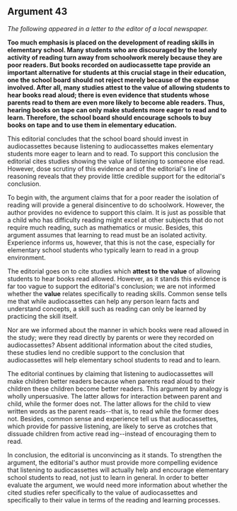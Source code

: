 
Argument 43
---------------------------

*The following appeared in a letter to the editor of a local newspaper.*

**Too much emphasis is placed on the development of reading skills in elementary school.
Many students who are discouraged by the lonely activity of reading turn away from
schoolwork merely because they are poor readers. But books recorded on audiocassette tape
provide an important alternative for students at this crucial stage in their education, one the
school board should not reject merely because of the expense involved. After all, many studies
attest to the value of allowing students to hear books read aloud; there is even evidence that
students whose parents read to them are even more likely to become able readers. Thus,
hearing books on tape can only make students more eager to read and to learn. Therefore, the
school board should encourage schools to buy books on tape and to use them in elementary
education.**


This editorial concludes that the school board should invest in audiocassettes because
listening to audiocassettes makes elementary students more eager to learn and to read. To
support this conclusion the editorial cites studies showing the value of listening to someone
else read. However, dose scrutiny of this evidence and of the editorial's line of reasoning
reveals that they provide little credible support for the editorial's conclusion.

To begin with, the argument claims that for a poor reader the isolation of reading will provide
a general disincentive to do schoolwork. However, the author provides no evidence to support
this claim. It is just as possible that a child who has difficulty reading might excel at other
subjects that do not require much reading, such as mathematics or music. Besides, this
argument assumes that learning to read must be an isolated activity. Experience informs us,
however, that this is not the case, especially for elementary school students who typically learn
to read in a group environment.

The editorial goes on to cite studies which **attest to the value** of allowing students to hear
books read allowed. However, as it stands this evidence is far too vague to support the
editorial's conclusion; we are not informed whether the **value** relates specifically to reading
skills. Common sense tells me that while audiocassettes can help any person learn facts and
understand concepts, a skill such as reading can only be learned by practicing the skill itself.

Nor are we informed about the manner in which books were read allowed in the study; were
they read directly by parents or were they recorded on audiocassettes? Absent additional
information about the cited studies, these studies lend no credible support to the conclusion
that audiocassettes will help elementary school students to read and to learn.

The editorial continues by claiming that listening to audiocassettes will make children better
readers because when parents read aloud to their children these children become better
readers. This argument by analogy is wholly unpersuasive. The latter allows for interaction
between parent and child, while the former does not. The latter allows for the child to view
written words as the parent reads--that is, to read while the former does not. Besides,
common sense and experience tell us that audiocassettes, which provide for passive listening,
are likely to serve as crotches that dissuade children from active read ing--instead of
encouraging them to read.

In conclusion, the editorial is unconvincing as it stands. To strengthen the argument, the
editorial's author must provide more compelling evidence that listening to audiocassettes will
actually help and encourage elementary school students to read, not just to learn in general. In
order to better evaluate the argument, we would need more information about whether the
cited studies refer specifically to the value of audiocassettes and specifically to their value in
terms of the reading and learning processes.

